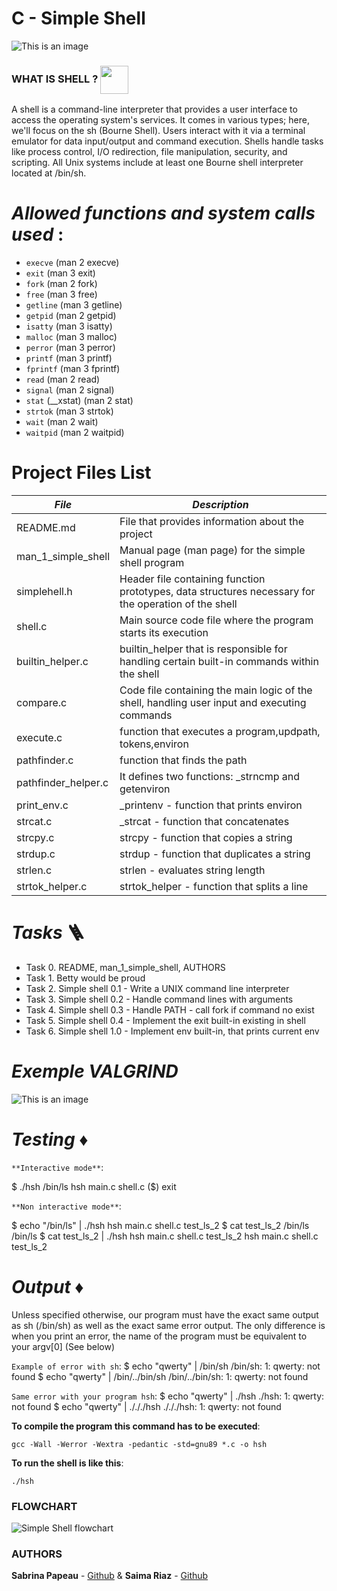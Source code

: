 # **C - Simple Shell**

![This is an image]( https://zupimages.net/up/23/34/04ww.png)

### **WHAT IS SHELL ?** <img src="https://cdn-icons-png.flaticon.com/128/1903/1903496.png" width=45 align=center>
A shell is a command-line interpreter that provides a user interface to access the operating system's services. It comes in various types; here, we'll focus on the sh (Bourne Shell). Users interact with it via a terminal emulator for data input/output and command execution. Shells handle tasks like process control, I/O redirection, file manipulation, security, and scripting. All Unix systems include at least one Bourne shell interpreter located at /bin/sh.

# ***Allowed functions and system calls used*** :

* ```execve``` (man 2 execve)
* ```exit``` (man 3 exit)
* ```fork``` (man 2 fork)
* ```free``` (man 3 free)
* ```getline``` (man 3 getline)
* ```getpid``` (man 2 getpid)
* ```isatty``` (man 3 isatty)
* ```malloc``` (man 3 malloc)
* ```perror``` (man 3 perror)
* ```printf``` (man 3 printf)
* ```fprintf``` (man 3 fprintf)
* ```read``` (man 2 read)
* ```signal``` (man 2 signal)
* ```stat``` (__xstat) (man 2 stat)
* ```strtok``` (man 3 strtok)
* ```wait``` (man 2 wait)
* ```waitpid``` (man 2 waitpid)

# **Project Files List**

|***File***|***Description***|
|---|---|
|README.md|File that provides information about the project|
|man_1_simple_shell|Manual page (man page) for the simple shell program|
|simplehell.h|Header file containing function prototypes, data structures necessary for the operation of the shell|
|shell.c|Main source code file where the program starts its execution|
|builtin_helper.c|builtin_helper that is responsible for handling certain built-in commands within the shell|
|compare.c|Code file containing the main logic of the shell, handling user input and executing commands|
|execute.c|function that executes a program,updpath, tokens,environ|
|pathfinder.c|function that finds the path|
|pathfinder_helper.c|It defines two functions: _strncmp and getenviron|
|print_env.c|_printenv - function that prints environ|
|strcat.c|_strcat - function that concatenates|
|strcpy.c|strcpy - function that copies a string|
|strdup.c|strdup - function that duplicates a string|
|strlen.c|strlen - evaluates string length|
|strtok_helper.c|strtok_helper - function that splits a line|

# ***Tasks*** :ladder:

* Task 0. README, man_1_simple_shell, AUTHORS
* Task 1. Betty would be proud
* Task 2. Simple shell 0.1 - Write a UNIX command line interpreter
* Task 3. Simple shell 0.2 - Handle command lines with arguments
* Task 4. Simple shell 0.3 - Handle PATH - call fork if command no exist
* Task 5. Simple shell 0.4 - Implement the exit built-in existing in shell
* Task 6. Simple shell 1.0 - Implement env built-in, that prints current env

# ***Exemple VALGRIND***

![This is an image](https://zupimages.net/up/23/34/oi6r.png)

# ***Testing*** :diamonds:

```**Interactive mode**```:

$ ./hsh
/bin/ls
hsh main.c shell.c
($) exit

```**Non interactive mode**```:

$ echo "/bin/ls" | ./hsh
hsh main.c shell.c test_ls_2
$ cat test_ls_2
/bin/ls
/bin/ls
$ cat test_ls_2 | ./hsh
hsh main.c shell.c test_ls_2
hsh main.c shell.c test_ls_2


# ***Output*** :diamonds:

Unless specified otherwise, our program must have the exact same output as sh (/bin/sh) as well as the exact same error output.
The only difference is when you print an error, the name of the program must be equivalent to your argv[0] (See below)


```Example of error with sh```:
$ echo "qwerty" | /bin/sh
/bin/sh: 1: qwerty: not found
$ echo "qwerty" | /bin/../bin/sh
/bin/../bin/sh: 1: qwerty: not found

```Same error with your program hsh```:
$ echo "qwerty" | ./hsh
./hsh: 1: qwerty: not found
$ echo "qwerty" | ./././hsh
./././hsh: 1: qwerty: not found


**To compile the program this command has to be executed**:

```gcc -Wall -Werror -Wextra -pedantic -std=gnu89 *.c -o hsh```


**To run the shell is like this**:

```./hsh```

### **FLOWCHART**
![Simple Shell  flowchart]( https://zupimages.net/up/23/34/97es.png)


### **AUTHORS**
**Sabrina Papeau** - [Github](https://github.com/Holbiwan) & 
**Saima Riaz** - [Github](https://github.com/saima-riaz)
